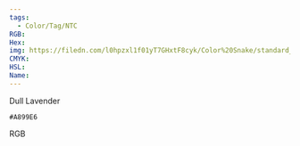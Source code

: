 ```yaml
---
tags:
  - Color/Tag/NTC
RGB:
Hex:
img: https://filedn.com/l0hpzxl1f01yT7GHxtF8cyk/Color%20Snake/standard_csv_to_svg/A899E6.svg
CMYK:
HSL:
Name:
---
```

Dull Lavender
```palette
#A899E6
```
RGB
